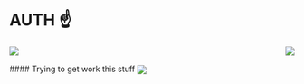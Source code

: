 # AUTH ☝️

<p align="justify">
  <a href="https://github.com/anuraghazra/github-readme-stats">
    <img align="left" src="https://github-readme-stats.vercel.app/api?username=hazer-hazer&count_private=true&show_icons=true&theme=dracula&border_radius=6" />
  </a>

  <a href="https://github.com/anuraghazra/github-readme-stats">
    <img align="right" src="https://github-readme-stats.vercel.app/api/top-langs/?username=hazer-hazer&theme=dracula&langs_count=9999&layout=compact" />
  </a>
</p>

<br>

<p align="justify">
  #### Trying to get work this stuff
  <a href="https://github.com/hazer-hazer/Jacy">
    <img align="center" src="https://github-readme-stats.vercel.app/api/pin/?username=hazer-hazer&repo=Jacy&theme=dracula&border_radius=10" />
  </a>
</p>
